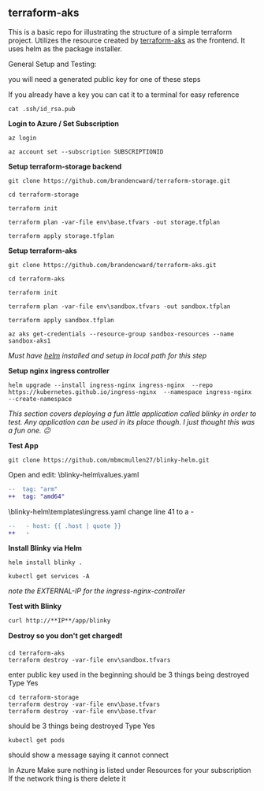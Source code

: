 ## terraform-aks

This is a basic repo for illustrating the structure of a simple terraform project. Utilizes the resource created by [terraform-aks](https://github.com/brandencward/terraform-aks) as the frontend. It uses helm as the package installer.

General Setup and Testing:

you will need a generated public key for one of these steps

If you already have a key you can cat it to a terminal for easy reference

```console
cat .ssh/id_rsa.pub
```

**Login to Azure / Set Subscription**

```console
az login

az account set --subscription SUBSCRIPTIONID
```

**Setup terraform-storage backend**

```console
git clone https://github.com/brandencward/terraform-storage.git

cd terraform-storage

terraform init

terraform plan -var-file env\base.tfvars -out storage.tfplan

terraform apply storage.tfplan
```
**Setup terraform-aks**

```console
git clone https://github.com/brandencward/terraform-aks.git

cd terraform-aks

terraform init

terraform plan -var-file env\sandbox.tfvars -out sandbox.tfplan

terraform apply sandbox.tfplan

az aks get-credentials --resource-group sandbox-resources --name sandbox-aks1
```

*Must have [helm](https://helm.sh/docs/intro/install/) installed and setup in local path for this step*

**Setup nginx ingress controller**

```console
helm upgrade --install ingress-nginx ingress-nginx  --repo https://kubernetes.github.io/ingress-nginx  --namespace ingress-nginx --create-namespace
```
*This section covers deploying a fun little application called blinky in order to test. Any application can be used in its place though. I just thought this was a fun one. :neutral_face:*

**Test App**

```console
git clone https://github.com/mbmcmullen27/blinky-helm.git
```

Open and edit:
\blinky-helm\values.yaml

```diff
--  tag: "arm"
++  tag: "amd64"
```

\blinky-helm\templates\ingress.yaml
change line 41 to a -
```diff
--   - host: {{ .host | quote }}
++   -
```

**Install Blinky via Helm**
```console
helm install blinky .

kubectl get services -A
```
*note the EXTERNAL-IP for the  ingress-nginx-controller*


**Test with Blinky**
```console
curl http://**IP**/app/blinky
```

**Destroy so you don't get charged:exclamation:**

```console
cd terraform-aks
terraform destroy -var-file env\sandbox.tfvars
```
enter public key used in the beginning
should be 3 things being destroyed
Type Yes

```console
cd terraform-storage
terraform destroy -var-file env\base.tfvars
terraform destroy -var-file env\base.tfvar
```
should be 3 things being destroyed
Type Yes

```console
kubectl get pods
```
should show a message saying it cannot connect

In Azure Make sure nothing is listed under Resources for your subscription
If the network thing is there delete it
